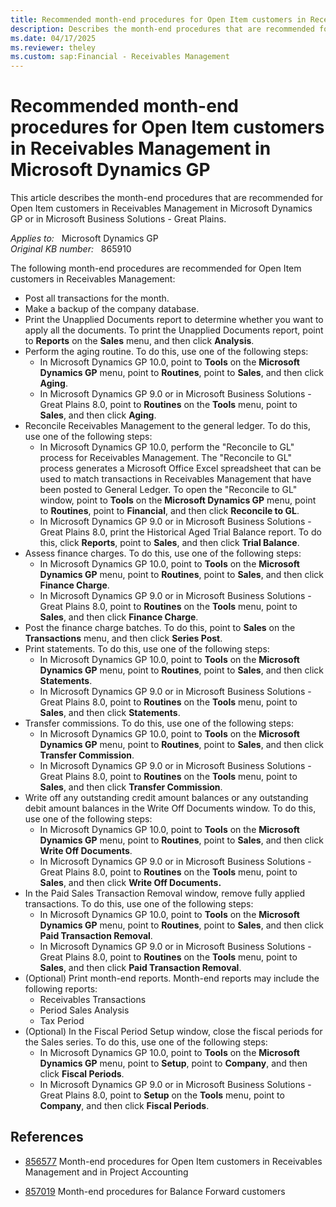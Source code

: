 ```yaml
---
title: Recommended month-end procedures for Open Item customers in Receivables Management in Microsoft Dynamics GP
description: Describes the month-end procedures that are recommended for Open Item customers in Receivables Management in Microsoft Dynamics GP or in Microsoft Business Solutions - Great Plains.
ms.date: 04/17/2025
ms.reviewer: theley
ms.custom: sap:Financial - Receivables Management
---
```

# Recommended month-end procedures for Open Item customers in Receivables Management in Microsoft Dynamics GP

This article describes the month-end procedures that are recommended for Open Item customers in Receivables Management in Microsoft Dynamics GP or in Microsoft Business Solutions - Great Plains.

_Applies to:_ &nbsp; Microsoft Dynamics GP  
_Original KB number:_ &nbsp; 865910

The following month-end procedures are recommended for Open Item customers in Receivables Management:

- Post all transactions for the month.
- Make a backup of the company database.
- Print the Unapplied Documents report to determine whether you want to apply all the documents. To print the Unapplied Documents report, point to **Reports** on the **Sales** menu, and then click **Analysis**.
- Perform the aging routine. To do this, use one of the following steps:
  - In Microsoft Dynamics GP 10.0, point to **Tools** on the **Microsoft Dynamics GP** menu, point to **Routines**, point to **Sales**, and then click **Aging**.
  - In Microsoft Dynamics GP 9.0 or in Microsoft Business Solutions - Great Plains 8.0, point to **Routines** on the **Tools** menu, point to **Sales**, and then click **Aging**.
- Reconcile Receivables Management to the general ledger. To do this, use one of the following steps:
  - In Microsoft Dynamics GP 10.0, perform the "Reconcile to GL" process for Receivables Management. The "Reconcile to GL" process generates a Microsoft Office Excel spreadsheet that can be used to match transactions in Receivables Management that have been posted to General Ledger. To open the "Reconcile to GL" window, point to **Tools** on the **Microsoft Dynamics GP** menu, point to **Routines**, point to **Financial**, and then click **Reconcile to GL**.
  - In Microsoft Dynamics GP 9.0 or in Microsoft Business Solutions - Great Plains 8.0, print the Historical Aged Trial Balance report. To do this, click **Reports**, point to **Sales**, and then click **Trial Balance**.
- Assess finance charges. To do this, use one of the following steps:
  - In Microsoft Dynamics GP 10.0, point to **Tools** on the **Microsoft Dynamics GP** menu, point to **Routines**, point to **Sales**, and then click **Finance Charge**.
  - In Microsoft Dynamics GP 9.0 or in Microsoft Business Solutions - Great Plains 8.0, point to **Routines** on the **Tools** menu, point to **Sales**, and then click **Finance Charge**.
- Post the finance charge batches. To do this, point to **Sales** on the **Transactions** menu, and then click **Series Post**.
- Print statements. To do this, use one of the following steps:
  - In Microsoft Dynamics GP 10.0, point to **Tools** on the **Microsoft Dynamics GP** menu, point to **Routines**, point to **Sales**, and then click **Statements**.
  - In Microsoft Dynamics GP 9.0 or in Microsoft Business Solutions - Great Plains 8.0, point to **Routines** on the **Tools** menu, point to **Sales**, and then click **Statements**.
- Transfer commissions. To do this, use one of the following steps:
  - In Microsoft Dynamics GP 10.0, point to **Tools** on the **Microsoft Dynamics GP** menu, point to **Routines**, point to **Sales**, and then click **Transfer Commission**.
  - In Microsoft Dynamics GP 9.0 or in Microsoft Business Solutions - Great Plains 8.0, point to **Routines** on the **Tools** menu, point to **Sales**, and then click **Transfer Commission**.
- Write off any outstanding credit amount balances or any outstanding debit amount balances in the Write Off Documents window. To do this, use one of the following steps:
  - In Microsoft Dynamics GP 10.0, point to **Tools** on the **Microsoft Dynamics GP** menu, point to **Routines**, point to **Sales**, and then click **Write Off Documents**.
  - In Microsoft Dynamics GP 9.0 or in Microsoft Business Solutions - Great Plains 8.0, point to **Routines** on the **Tools** menu, point to **Sales**, and then click **Write Off Documents.**
- In the Paid Sales Transaction Removal window, remove fully applied transactions. To do this, use one of the following steps:
  - In Microsoft Dynamics GP 10.0, point to **Tools** on the **Microsoft Dynamics GP** menu, point to **Routines**, point to **Sales**, and then click **Paid Transaction Removal**.
  - In Microsoft Dynamics GP 9.0 or in Microsoft Business Solutions - Great Plains 8.0, point to **Routines** on the **Tools** menu, point to **Sales**, and then click **Paid Transaction Removal**.
- (Optional) Print month-end reports. Month-end reports may include the following reports:
  - Receivables Transactions
  - Period Sales Analysis
  - Tax Period
- (Optional) In the Fiscal Period Setup window, close the fiscal periods for the Sales series. To do this, use one of the following steps:
  - In Microsoft Dynamics GP 10.0, point to **Tools** on the **Microsoft Dynamics GP** menu, point to **Setup**, point to **Company**, and then click **Fiscal Periods**.
  - In Microsoft Dynamics GP 9.0 or in Microsoft Business Solutions - Great Plains 8.0, point to **Setup** on the **Tools** menu, point to **Company**, and then click **Fiscal Periods**.

## References

- [856577](https://support.microsoft.com/help/856577) Month-end procedures for Open Item customers in Receivables Management and in Project Accounting  

- [857019](https://support.microsoft.com/help/857019) Month-end procedures for Balance Forward customers
